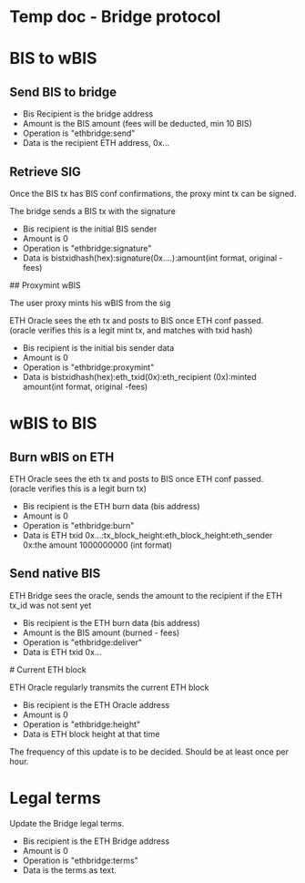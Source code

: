 # Temp doc - Bridge protocol

# BIS to wBIS

## Send BIS to bridge

- Bis Recipient is the bridge address
- Amount is the BIS amount (fees will be deducted, min 10 BIS)
- Operation is "ethbridge:send"
- Data is the recipient ETH address, 0x... 

## Retrieve SIG

Once the BIS tx has BIS conf confirmations, the proxy mint tx can be signed.

The bridge sends a BIS tx with the signature
 
- Bis recipient is the initial BIS sender
- Amount is 0
- Operation is "ethbridge:signature"
- Data is bistxidhash(hex):signature(0x....):amount(int format, original - fees)



## Proxymint wBIS

The user proxy mints his wBIS from the sig

ETH Oracle sees the eth tx and posts to BIS once ETH conf passed.  
(oracle verifies this is a legit mint tx, and matches with txid hash)

- Bis recipient is the initial bis sender data
- Amount is 0
- Operation is "ethbridge:proxymint"
- Data is bistxidhash(hex):eth_txid(0x):eth_recipient (0x):minted amount(int format, original -fees)


# wBIS to BIS

## Burn wBIS on ETH

ETH Oracle sees the eth tx and posts to BIS once ETH conf passed.  
(oracle verifies this is a legit burn tx)

- Bis recipient is the ETH burn data (bis address)
- Amount is 0
- Operation is "ethbridge:burn"
- Data is ETH txid 0x...:tx_block_height:eth_block_height:eth_sender 0x:the amount 1000000000 (int format)

## Send native BIS

ETH Bridge sees the oracle, sends the amount to the recipient if the ETH tx_id was not sent yet

- Bis recipient is the ETH burn data (bis address)
- Amount is the BIS amount (burned - fees)
- Operation is "ethbridge:deliver"
- Data is ETH txid 0x...
 
 
# Current ETH block

ETH Oracle regularly transmits the current ETH block

- Bis recipient is the ETH Oracle address
- Amount is 0
- Operation is "ethbridge:height"
- Data is ETH block height at that time

The frequency of this update is to be decided. Should be at least once per hour.

 
# Legal terms

Update the Bridge legal terms.

- Bis recipient is the ETH Bridge address
- Amount is 0
- Operation is "ethbridge:terms"
- Data is the terms as text.
 

